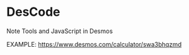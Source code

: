 # DesCode
Note Tools and JavaScript in Desmos

EXAMPLE: https://www.desmos.com/calculator/swa3bhqzmd
